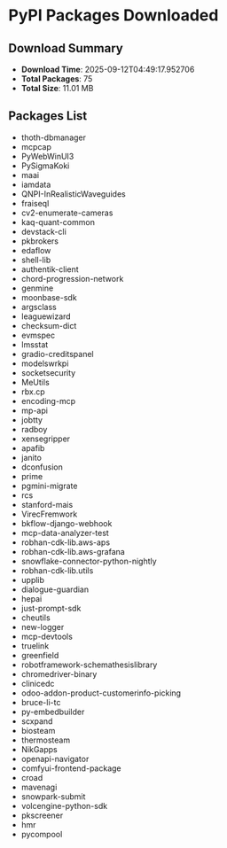 # PyPI Packages Downloaded

## Download Summary
- **Download Time**: 2025-09-12T04:49:17.952706
- **Total Packages**: 75
- **Total Size**: 11.01 MB

## Packages List
- thoth-dbmanager
- mcpcap
- PyWebWinUI3
- PySigmaKoki
- maai
- iamdata
- QNPI-InRealisticWaveguides
- fraiseql
- cv2-enumerate-cameras
- kaq-quant-common
- devstack-cli
- pkbrokers
- edaflow
- shell-lib
- authentik-client
- chord-progression-network
- genmine
- moonbase-sdk
- argsclass
- leaguewizard
- checksum-dict
- evmspec
- lmsstat
- gradio-creditspanel
- modelswrkpi
- socketsecurity
- MeUtils
- rbx.cp
- encoding-mcp
- mp-api
- jobtty
- radboy
- xensegripper
- apafib
- janito
- dconfusion
- prime
- pgmini-migrate
- rcs
- stanford-mais
- VirecFremwork
- bkflow-django-webhook
- mcp-data-analyzer-test
- robhan-cdk-lib.aws-aps
- robhan-cdk-lib.aws-grafana
- snowflake-connector-python-nightly
- robhan-cdk-lib.utils
- upplib
- dialogue-guardian
- hepai
- just-prompt-sdk
- cheutils
- new-logger
- mcp-devtools
- truelink
- greenfield
- robotframework-schemathesislibrary
- chromedriver-binary
- clinicedc
- odoo-addon-product-customerinfo-picking
- bruce-li-tc
- py-embedbuilder
- scxpand
- biosteam
- thermosteam
- NikGapps
- openapi-navigator
- comfyui-frontend-package
- croad
- mavenagi
- snowpark-submit
- volcengine-python-sdk
- pkscreener
- hmr
- pycompool
